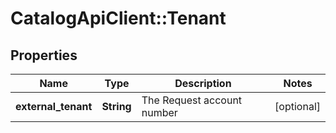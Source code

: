 # CatalogApiClient::Tenant

## Properties
Name | Type | Description | Notes
------------ | ------------- | ------------- | -------------
**external_tenant** | **String** | The Request account number | [optional] 


